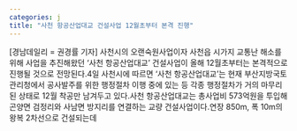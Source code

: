 ```yaml
---
categories: j
title: "사천 항공산업대교 건설사업 12월초부터 본격 진행"
---
```

[경남데일리 = 권경률 기자] 사천시의 오랜숙원사업이자 사천읍 시가지 교통난 해소를 위해 사업을 추진해왔던 ‘사천 항공산업대교’ 건설사업이 올해 12월초부터는 본격적으로 진행될 것으로 전망된다.4일 사천시에 따르면 ‘사천 항공산업대교’는 현재 부산지방국토관리청에서 공사발주를 위한 행정절차 이행 중에 있는 등 각종 행정절차가 거의 마무리된 상태로 12월 착공만 남겨두고 있다.사천 항공산업대교는 총사업비 573억원을 투입해 곤양면 검정리와 사남면 방지리를 연결하는 교량 건설사업이다.연장 850m, 폭 10m의 왕복 2차선으로 건설되는데